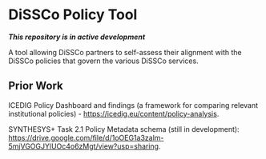 # DiSSCo Policy Tool

***This repository is in active development***

A tool allowing DiSSCo partners to self-assess their alignment with the DiSSCo policies that govern the various DiSSCo services.


## Prior Work

ICEDIG Policy Dashboard and findings (a framework for comparing relevant institutional policies) - https://icedig.eu/content/policy-analysis.

SYNTHESYS+ Task 2.1 Policy Metadata schema (still in development): https://drive.google.com/file/d/1oOEG1a3zalm-5mjVGOGJYlUOc4o6zMgt/view?usp=sharing.
